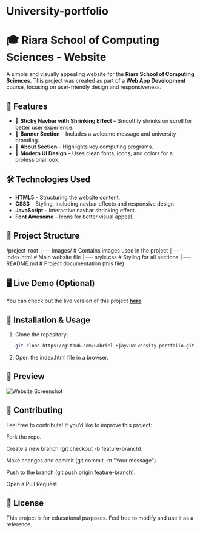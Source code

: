 # University-portfolio
# 🎓 Riara School of Computing Sciences - Website

A simple and visually appealing website for the **Riara School of Computing Sciences**. This project was created as part of a **Web App Development** course, focusing on user-friendly design and responsiveness.

## 🚀 Features
- 📌 **Sticky Navbar with Shrinking Effect** – Smoothly shrinks on scroll for better user experience.
- 🌆 **Banner Section** – Includes a welcome message and university branding.
- 🏫 **About Section** – Highlights key computing programs.
- 🎨 **Modern UI Design** – Uses clean fonts, icons, and colors for a professional look.

## 🛠️ Technologies Used
- **HTML5** – Structuring the website content.
- **CSS3** – Styling, including navbar effects and responsive design.
- **JavaScript** – Interactive navbar shrinking effect.
- **Font Awesome** – Icons for better visual appeal.

## 📂 Project Structure
/project-root │── images/ # Contains images used in the project │── index.html # Main website file │── style.css # Styling for all sections │── README.md # Project documentation (this file)

## 🖥️ Live Demo (Optional)
You can check out the live version of this project **[here](https://gabriel-bjay.github.io/University-portfolio/)**.

## 📌 Installation & Usage
1. Clone the repository:
   ```bash
   git clone https://github.com/Gabriel-Bjay/University-portfolio.git
2. Open the index.html file in a browser.


## 📸 Preview
![Website Screenshot](images/preview.png)


## 📩 Contributing
Feel free to contribute! If you’d like to improve this project:

Fork the repo.

Create a new branch (git checkout -b feature-branch).

Make changes and commit (git commit -m "Your message").

Push to the branch (git push origin feature-branch).

Open a Pull Request.

## 📜 License
This project is for educational purposes. Feel free to modify and use it as a reference.
